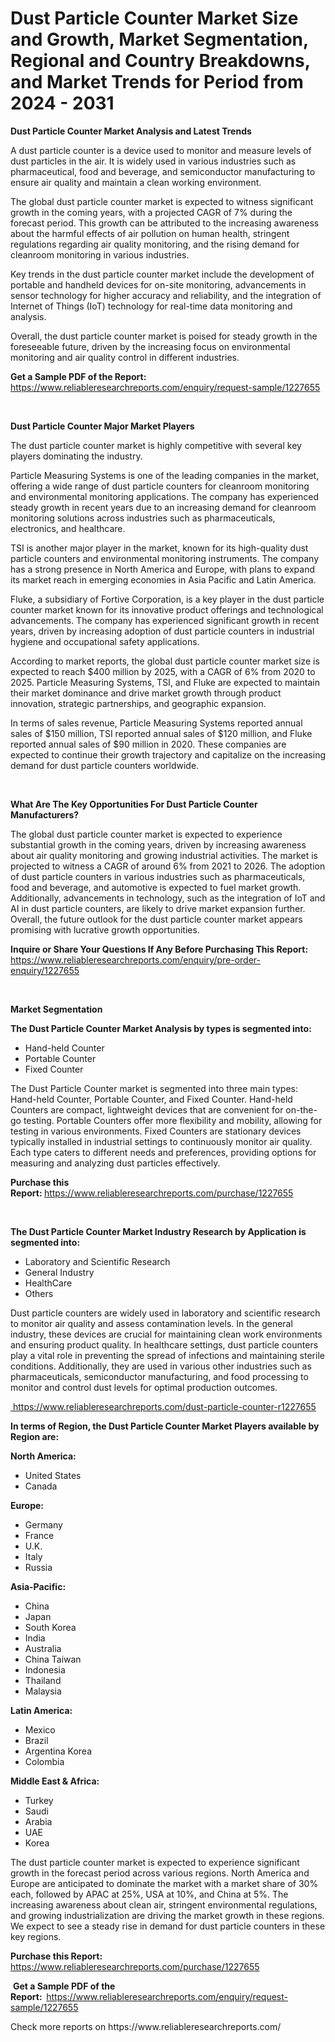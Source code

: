 <p><h1>Dust Particle Counter Market Size and Growth, Market Segmentation, Regional and Country Breakdowns, and Market Trends for Period from 2024 -  2031</h1></p><p><strong>Dust Particle Counter Market Analysis and Latest Trends</strong></p>
<p><p>A dust particle counter is a device used to monitor and measure levels of dust particles in the air. It is widely used in various industries such as pharmaceutical, food and beverage, and semiconductor manufacturing to ensure air quality and maintain a clean working environment.</p><p>The global dust particle counter market is expected to witness significant growth in the coming years, with a projected CAGR of 7% during the forecast period. This growth can be attributed to the increasing awareness about the harmful effects of air pollution on human health, stringent regulations regarding air quality monitoring, and the rising demand for cleanroom monitoring in various industries.</p><p>Key trends in the dust particle counter market include the development of portable and handheld devices for on-site monitoring, advancements in sensor technology for higher accuracy and reliability, and the integration of Internet of Things (IoT) technology for real-time data monitoring and analysis.</p><p>Overall, the dust particle counter market is poised for steady growth in the foreseeable future, driven by the increasing focus on environmental monitoring and air quality control in different industries.</p></p>
<p><strong>Get a Sample PDF of the Report:&nbsp;</strong> <a href="https://www.reliableresearchreports.com/enquiry/request-sample/1227655">https://www.reliableresearchreports.com/enquiry/request-sample/1227655</a></p>
<p>&nbsp;</p>
<p><strong>Dust Particle Counter Major Market Players</strong></p>
<p><p>The dust particle counter market is highly competitive with several key players dominating the industry. </p><p>Particle Measuring Systems is one of the leading companies in the market, offering a wide range of dust particle counters for cleanroom monitoring and environmental monitoring applications. The company has experienced steady growth in recent years due to an increasing demand for cleanroom monitoring solutions across industries such as pharmaceuticals, electronics, and healthcare.</p><p>TSI is another major player in the market, known for its high-quality dust particle counters and environmental monitoring instruments. The company has a strong presence in North America and Europe, with plans to expand its market reach in emerging economies in Asia Pacific and Latin America.</p><p>Fluke, a subsidiary of Fortive Corporation, is a key player in the dust particle counter market known for its innovative product offerings and technological advancements. The company has experienced significant growth in recent years, driven by increasing adoption of dust particle counters in industrial hygiene and occupational safety applications.</p><p>According to market reports, the global dust particle counter market size is expected to reach $400 million by 2025, with a CAGR of 6% from 2020 to 2025. Particle Measuring Systems, TSI, and Fluke are expected to maintain their market dominance and drive market growth through product innovation, strategic partnerships, and geographic expansion.</p><p>In terms of sales revenue, Particle Measuring Systems reported annual sales of $150 million, TSI reported annual sales of $120 million, and Fluke reported annual sales of $90 million in 2020. These companies are expected to continue their growth trajectory and capitalize on the increasing demand for dust particle counters worldwide.</p></p>
<p>&nbsp;</p>
<p><strong>What Are The Key Opportunities For Dust Particle Counter Manufacturers?</strong></p>
<p><p>The global dust particle counter market is expected to experience substantial growth in the coming years, driven by increasing awareness about air quality monitoring and growing industrial activities. The market is projected to witness a CAGR of around 6% from 2021 to 2026. The adoption of dust particle counters in various industries such as pharmaceuticals, food and beverage, and automotive is expected to fuel market growth. Additionally, advancements in technology, such as the integration of IoT and AI in dust particle counters, are likely to drive market expansion further. Overall, the future outlook for the dust particle counter market appears promising with lucrative growth opportunities.</p></p>
<p><strong>Inquire or Share Your Questions If Any Before Purchasing This Report:</strong> <a href="https://www.reliableresearchreports.com/enquiry/pre-order-enquiry/1227655">https://www.reliableresearchreports.com/enquiry/pre-order-enquiry/1227655</a></p>
<p>&nbsp;</p>
<p><strong>Market Segmentation</strong></p>
<p><strong>The Dust Particle Counter Market Analysis by types is segmented into:</strong></p>
<p><ul><li>Hand-held Counter</li><li>Portable Counter</li><li>Fixed Counter</li></ul></p>
<p><p>The Dust Particle Counter market is segmented into three main types: Hand-held Counter, Portable Counter, and Fixed Counter. Hand-held Counters are compact, lightweight devices that are convenient for on-the-go testing. Portable Counters offer more flexibility and mobility, allowing for testing in various environments. Fixed Counters are stationary devices typically installed in industrial settings to continuously monitor air quality. Each type caters to different needs and preferences, providing options for measuring and analyzing dust particles effectively.</p></p>
<p><strong>Purchase this Report:&nbsp;</strong><a href="https://www.reliableresearchreports.com/purchase/1227655">https://www.reliableresearchreports.com/purchase/1227655</a></p>
<p>&nbsp;</p>
<p><strong>The Dust Particle Counter Market Industry Research by Application is segmented into:</strong></p>
<p><ul><li>Laboratory and Scientific Research</li><li>General Industry</li><li>HealthCare</li><li>Others</li></ul></p>
<p><p>Dust particle counters are widely used in laboratory and scientific research to monitor air quality and assess contamination levels. In the general industry, these devices are crucial for maintaining clean work environments and ensuring product quality. In healthcare settings, dust particle counters play a vital role in preventing the spread of infections and maintaining sterile conditions. Additionally, they are used in various other industries such as pharmaceuticals, semiconductor manufacturing, and food processing to monitor and control dust levels for optimal production outcomes.</p></p>
<p><a href="https://www.reliableresearchreports.com/dust-particle-counter-r1227655">&nbsp;https://www.reliableresearchreports.com/dust-particle-counter-r1227655</a></p>
<p><strong>In terms of Region, the Dust Particle Counter Market Players available by Region are:</strong></p>
<p>
    <p> <strong> North America: </strong>
        <ul>
            <li>United States</li>
            <li>Canada</li>
        </ul>
        </p> 
    <p> <strong> Europe: </strong>
        <ul>
            <li>Germany</li>
            <li>France</li>
            <li>U.K.</li>
            <li>Italy</li>
            <li>Russia</li>
        </ul>
        </p> 
    <p> <strong> Asia-Pacific: </strong>
        <ul>
            <li>China</li>
            <li>Japan</li>
            <li>South Korea</li>
            <li>India</li>
            <li>Australia</li>
            <li>China Taiwan</li>
            <li>Indonesia</li>
            <li>Thailand</li>
            <li>Malaysia</li>
        </ul>
        </p> 
    <p> <strong> Latin America: </strong>
        <ul>
            <li>Mexico</li>
            <li>Brazil</li>
            <li>Argentina Korea</li>
            <li>Colombia</li>
        </ul>
        </p> 
    <p> <strong> Middle East & Africa: </strong>
        <ul>
            <li>Turkey</li>
            <li>Saudi</li>
            <li>Arabia</li>
            <li>UAE</li>
            <li>Korea</li>
        </ul>
    </p>
    </p>
<p><p>The dust particle counter market is expected to experience significant growth in the forecast period across various regions. North America and Europe are anticipated to dominate the market with a market share of 30% each, followed by APAC at 25%, USA at 10%, and China at 5%. The increasing awareness about clean air, stringent environmental regulations, and growing industrialization are driving the market growth in these regions. We expect to see a steady rise in demand for dust particle counters in these key regions.</p></p>
<p><strong>Purchase this Report: </strong><a href="https://www.reliableresearchreports.com/purchase/1227655">https://www.reliableresearchreports.com/purchase/1227655</a></p>
<p>&nbsp;<strong>Get a Sample PDF of the Report:&nbsp;&nbsp;</strong><a href="https://www.reliableresearchreports.com/enquiry/request-sample/1227655">https://www.reliableresearchreports.com/enquiry/request-sample/1227655</a></p>
<p><strong></strong></p>
<p>Check more reports on https://www.reliableresearchreports.com/</p>